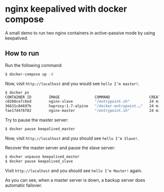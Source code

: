 # nginx keepalived with docker compose

A small demo to run two nginx containers in active-passive mode by using keepalived.

## How to run

Run the following command: 

```bash
$ docker-compose up -d
```

Now, visit `http://localhost` and you would see `hello I’m master!`. 

```bash
$ docker ps
CONTAINER ID        IMAGE                COMMAND                  CREATED             STATUS              PORTS                  NAMES
c0260ce7c6ed        nginx-slave          "/entrypoint.sh"         24 minutes ago      Up 24 minutes       80/tcp                 keepalived_slave
36631c84697b        haproxy:1.7-alpine   "/docker-entrypoint.…"   24 minutes ago      Up 24 minutes       0.0.0.0:80->6301/tcp   nginx-keepalived-docker-test_proxy_1
fae17d476f82        nginx-master         "/entrypoint.sh"         24 minutes ago      Up 24 minutes       80/tcp                 keepalived_master
```

Try to pause the master server: 

```bash
$ docker pause keepalived_master
```

Now, visit `http://localhost` and you should see `hello I’m Slave!`. 

Recover the master server and pause the slave server: 
```bash
$ docker unpause keepalived_master
$ docker pause keepalived_slave
```

Visit `http://localhost` and you should see `hello I’m Master!` again. 

As you can see, when a master server is down, a backup server does automatic failover. 
